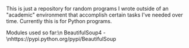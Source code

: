 This is just a repository for random programs I wrote outside of an 
"academic" environment that accomplish certain tasks I've needed over 
time. Currently this is for Python programs.

Modules used so far:\n
BeautifulSoup4 - \nhttps://pypi.python.org/pypi/BeautifulSoup
